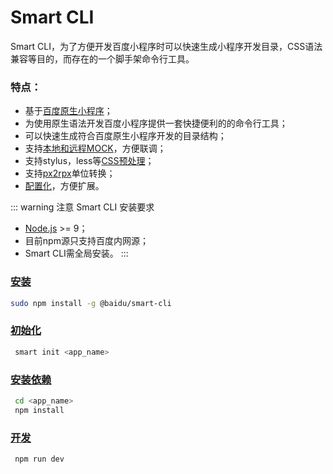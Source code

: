 # Smart CLI

Smart CLI，为了方便开发百度小程序时可以快速生成小程序开发目录，CSS语法兼容等目的，而存在的一个脚手架命令行工具。
### 特点：
- 基于[百度原生小程序](https://smartprogram.baidu.com/docs/develop/tutorial/demo/)；
- 为使用原生语法开发百度小程序提供一套快捷便利的的命令行工具；
- 可以快速生成符合百度原生小程序开发的目录结构；
- 支持[本地和远程MOCK](./menu/mock)，方便联调；
- 支持stylus，less等[CSS预处理](./menu/style)；
- 支持[px2rpx](./menu/style)单位转换；
- [配置化](./config)，方便扩展。

::: warning 注意
Smart CLI 安装要求
- [Node.js](https://nodejs.org/en/) >= 9；
- 目前npm源只支持百度内网源；
- Smart CLI需全局安装。
:::
### [安装](./guide/install#准备工作)
```sh
sudo npm install -g @baidu/smart-cli
```
### [初始化](./guide/install#初始化)
```sh
 smart init <app_name>
```
### [安装依赖](./guide/install#安装依赖)
```sh
 cd <app_name>
 npm install
```
### [开发](./guide/install#本地开发)
```sh
 npm run dev
```
